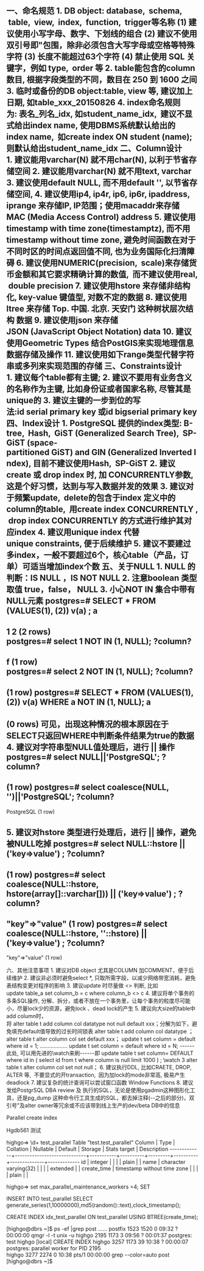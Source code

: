 一、命名规范
1. DB object: database,  schema,  table,  view,  index,  function,  trigger等名称
(1) 建议使用小写字母、数字、下划线的组合
(2) 建议不使用双引号即"包围，除非必须包含大写字母或空格等特殊字符
(3) 长度不能超过63个字符
(4) 禁止使用 SQL 关键字，例如 type,  order 等
2. table能包含的column数目, 根据字段类型的不同，数目在 250 到 1600 之间
3. 临时或备份的DB object:table, view 等, 建议加上日期, 如table_xxx_20150826
4. index命名规则为: 表名_列名_idx, 如student_name_idx,  建议不显式给出index name, 使用DBMS系统默认给出的index name,  如create index ON student (name); 则默认给出student_name_idx
二、Column设计
1. 建议能用varchar(N) 就不用char(N), 以利于节省存储空间
2. 建议能用varchar(N) 就不用text, varchar
3. 建议使用default NULL, 而不用default '', 以节省存储空间, 
4. 建议使用ip4, ip4r, ip6, ip6r, ipaddress, iprange 来存储IP, IP范围；使用macaddr来存储MAC (Media Access Control) address
5. 建议使用timestamp with time zone(timestamptz), 而不用timestamp without time zone, 避免时间函数在对于不同时区的时间点返回值不同, 也为业务国际化扫清障碍
6. 建议使用NUMERIC(precision,  scale)来存储货币金额和其它要求精确计算的数值,  而不建议使用real,  double precision
7. 建议使用hstore 来存储非结构化, key-value 键值型, 对数不定的数据
8. 建议使用ltree 来存储 Top. 中国. 北京. 天安门 这种树状层次结构 数据
9. 建议使用json 来存储JSON (JavaScript Object Notation) data
10. 建议使用Geometric Types 结合PostGIS来实现地理信息数据存储及操作
11. 建议使用如下range类型代替字符串或多列来实现范围的存储
三、Constraints设计
1. 建议每个table都有主键; 
2. 建议不要用有业务含义的名称作为主键, 比如身份证或者国家名称, 尽管其是unique的
3. 建议主键的一步到位的写法:id serial primary key 或id bigserial primary key
四、Index设计
1. PostgreSQL 提供的index类型: B-tree,  Hash,  GiST (Generalized Search Tree),  SP-GiST (space-partitioned GiST) and GIN (Generalized Inverted Index), 目前不建议使用Hash,  SP-GiST
2. 建议create 或 drop index 时, 加 CONCURRENTLY参数, 这是个好习惯，达到与写入数据并发的效果
3. 建议对于频繁update,  delete的包含于index 定义中的column的table,  用create index CONCURRENTLY ,  drop index CONCURRENTLY 的方式进行维护其对应index
4. 建议用unique index 代替unique constraints, 便于后续维护
5. 建议不要建过多index，一般不要超过6个，核心table（产品，订单）可适当增加index个数
五、关于NULL
1. NULL 的判断：IS NULL ，IS NOT NULL
2. 注意boolean 类型取值 true，false， NULL
3. 小心NOT IN 集合中带有NULL元素
postgres=# SELECT * FROM (VALUES(1), (2)) v(a) ; 
 a
 --- 
 1 
 2
 (2 rows)  
postgres=# select 1 NOT IN (1, NULL); 
 ?column?
 ---------- 
 f
 (1 row)  
postgres=# select 2 NOT IN (1, NULL); 
 ?column?
 ---------- 
 
(1 row) 
postgres=# SELECT * FROM (VALUES(1), (2)) v(a) WHERE a NOT IN (1, NULL); 
 a
 ---
(0 rows)
可见，出现这种情况的根本原因在于SELECT只返回WHERE中判断条件结果为true的数据
4. 建议对字符串型NULL值处理后，进行 || 操作
postgres=# select NULL||'PostgreSQL'; 
 ?column?
 ---------- 
 
 (1 row) 
postgres=# select coalesce(NULL, '')||'PostgreSQL'; 
 ?column?
 ------------ 
 PostgreSQL
 (1 row)

5. 建议对hstore 类型进行处理后，进行 || 操作，避免被NULL吃掉
postgres=# select  NULL::hstore || ('key=>value') ; 
 ?column?
 ---------- 
 
 (1 row) 
postgres=# select  coalesce(NULL::hstore, hstore(array[]::varchar[])) || ('key=>value') ; 
?column?
----------------
 "key"=>"value"
 (1 row) 
postgres=# select  coalesce(NULL::hstore, ''::hstore) || ('key=>value') ; 
 ?column?    
 ----------------
  "key"=>"value"
  (1 row)

六、其他注意事项
1. 建议对DB object 尤其是COLUMN 加COMMENT，便于后续维护
2. 建议非必须时避免select *, 只取所需字段，以减少网络带宽消耗，避免表结构变更对程序的影响
3. 建议update 时尽量做 <> 判断, 比如update table_a set column_b = c where column_b <> c
4. 建议将单个事务的多条SQL操作, 分解、拆分，或者不放在一个事务里，让每个事务的粒度尽可能小，尽量lock少的资源，避免lock 、dead lock的产生
5. 建议向大size的table中add column时，将 alter table t add column col datatype not null default xxx；分解为如下，避免填充default值导致的过长时间锁表
alter table t add column col datatype ； 
alter table t alter column col set default xxx； 
update t set column = default where id = 1; 
.................. 
update t set column = default where id = N; 
------此处, 可以用先进的\watch来刷------即 
update table t  set column= DEFAULT where id in ( select id from t where column is null limit 1000 ) ; \watch 3 
alter table t alter column col set not null；
6. 建议执行DDL, 比如CRAETE, DROP, ALTER 等,  不要显式的开transaction,  因为加lock的mode非常高, 极易产生deadlock
7. 建议复杂的统计查询可以尝试窗口函数 Window Functions
8. 建议发给PostgrSQL DBA review 及 执行的SQL，无论是使用pgadmin这种图形化工具，还是pg_dump 这种命令行工具生成的SQL，都去掉注释(--之后的部分)，双引号"及alter owner等冗余或不应该带到线上生产的dev/beta DB中的信息


Parallel create index

Hgdb561 测试
 
highgo=> \d+ test_parallel
                                             Table "test.test_parallel"
   Column    |            Type             | Collation | Nullable | Default | Storage  | Stats target | Description
-------------+-----------------------------+-----------+----------+---------+----------+--------------+-------------
 id          | integer                     |           |          |         | plain    |              |
 name        | character varying(32)       |           |          |         | extended |              |
 create_time | timestamp without time zone |           |          |         | plain    |              |
 
highgo=> set max_parallel_maintenance_workers =4;
SET
 
INSERT INTO test_parallel SELECT generate_series(1,10000000),md5(random()::text),clock_timestamp();
 
CREATE INDEX idx_test_parallel ON test_parallel USING BTREE(create_time);
 
[highgo@dbrs ~]$ ps -ef |grep post
......
postfix   1523  1520  0 09:32 ?        00:00:00 qmgr -l -t unix -u
highgo    2195  1173  3 09:56 ?        00:01:37 postgres: test highgo [local] CREATE INDEX
highgo    3257  1173 39 10:38 ?        00:00:07 postgres: parallel worker for PID 2195  
highgo    3277  2274  0 10:38 pts/1    00:00:00 grep --color=auto post
[highgo@dbrs ~]$